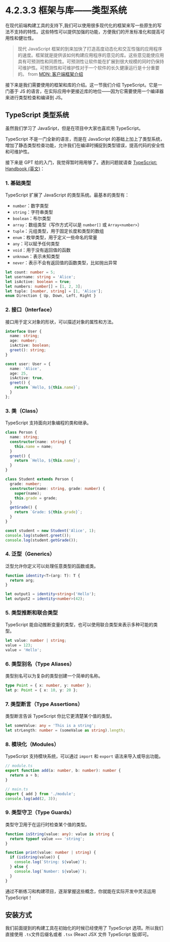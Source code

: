 # 4.2.3.3 框架与库——类型系统

在现代前端构建工具的支持下,我们可以使用很多现代化的框架来写一些原生的写法不支持的特性。这些特性可以提供加强的功能，方便我们的开发标准化和提高可用性和健壮性。

> 现代 JavaScript 框架的到来加快了打造高度动态化和交互性强的应用程序的速度。框架就是提供该如何构建应用程序的意见的库。这些意见能使应用具有可预测性和同质性。可预测性让软件能在扩展到很大规模的同时仍保持可维护性。可预测性和可维护性对于一个软件的长久健康运行是十分重要的。
> from [MDN: 客户端框架介绍](https://developer.mozilla.org/zh-CN/docs/Learn/Tools_and_testing/Client-side_JavaScript_frameworks/Introduction)

接下来是我们需要使用的框架和库的介绍。这一节我们介绍 TypeScript。它是一门基于 JS 的语言，在实际应用中更接近库的地位——因为它需要使用一个编译器来进行类型检查和编译到 JS。

## TypeScript 类型系统

虽然我们学习了 JavaSript，但是在项目中大家也喜欢用 TypeScript。

TypeScript 不是一门全新的语言，而是在 JavaScript 的基础上加上了类型系统，增加了静态类型检查功能，允许我们在编译时捕捉到类型错误，提高代码的安全性和可维护性。

接下来是 GPT 给的入门，我觉得暂时用用够了。遇到问题就请查 [TypeScript: Handbook (英文)](https://www.typescriptlang.org/docs/handbook/intro.html)：

### 1. 基础类型
TypeScript 扩展了 JavaScript 的类型系统。最基本的类型有：
- `number`：数字类型
- `string`：字符串类型
- `boolean`：布尔类型
- `array`：数组类型（写作方式可以是 `number[]` 或 `Array<number>`）
- `tuple`：元组类型，用于固定长度和类型的数组
- `enum`：枚举类型，用于定义一些命名的常量
- `any`：可以赋予任何类型
- `void`：用于没有返回值的函数
- `unknown`：表示未知类型
- `never`：表示不会有返回值的函数类型，比如抛出异常

```typescript
let count: number = 5;
let username: string = 'Alice';
let isActive: boolean = true;
let numbers: number[] = [1, 2, 3];
let tuple: [number, string] = [1, 'Alice'];
enum Direction { Up, Down, Left, Right }
```

### 2. 接口（Interface）
接口用于定义对象的形状，可以描述对象的属性和方法。

```typescript
interface User {
  name: string;
  age: number;
  isActive: boolean;
  greet(): string;
}

const user: User = {
  name: 'Alice',
  age: 25,
  isActive: true,
  greet() {
    return `Hello, ${this.name}`;
  }
};
```

### 3. 类（Class）
TypeScript 支持面向对象编程的类和继承。

```typescript
class Person {
  name: string;
  constructor(name: string) {
    this.name = name;
  }
  greet() {
    return `Hello, ${this.name}`;
  }
}

class Student extends Person {
  grade: number;
  constructor(name: string, grade: number) {
    super(name);
    this.grade = grade;
  }
  getGrade() {
    return `Grade: ${this.grade}`;
  }
}

const student = new Student('Alice', 1);
console.log(student.greet());
console.log(student.getGrade());
```

### 4. 泛型（Generics）
泛型允许你定义可以处理任意类型的函数或类。

```typescript
function identity<T>(arg: T): T {
  return arg;
}

let output1 = identity<string>('Hello');
let output2 = identity<number>(42);
```

### 5. 类型推断和联合类型
TypeScript 能自动推断变量的类型，也可以使用联合类型来表示多种可能的类型。

```typescript
let value: number | string;
value = 123;
value = 'Hello';
```

### 6. 类型别名（Type Aliases）
类型别名可以为复杂的类型创建一个简单的名称。

```typescript
type Point = { x: number, y: number };
let p: Point = { x: 10, y: 20 };
```

### 7. 类型断言（Type Assertions）
类型断言告诉 TypeScript 你比它更清楚某个值的类型。

```typescript
let someValue: any = 'This is a string';
let strLength: number = (someValue as string).length;
```

### 8. 模块化（Modules）
TypeScript 支持模块系统，可以通过 `import` 和 `export` 语法来导入或导出功能。

```typescript
// module.ts
export function add(a: number, b: number): number {
  return a + b;
}

// main.ts
import { add } from './module';
console.log(add(2, 3));
```

### 9. 类型守卫（Type Guards）
类型守卫用于在运行时检查某个值的类型。

```typescript
function isString(value: any): value is string {
  return typeof value === 'string';
}

function print(value: number | string) {
  if (isString(value)) {
    console.log(`String: ${value}`);
  } else {
    console.log(`Number: ${value}`);
  }
}
```

通过不断练习和构建项目，逐渐掌握这些概念，你就能在实际开发中灵活运用 TypeScript！

## 安装方式

我们前面提到的构建工具在初始化的时候已经使用了 TypeScript 选项。所以我们直接使用 `.ts`文件后缀名或者 `.tsx` (React JSX 文件 TypeScript 版)即可。